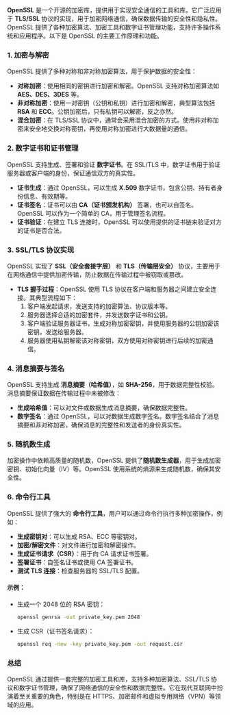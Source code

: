**OpenSSL** 是一个开源的加密库，提供用于实现安全通信的工具和库。它广泛应用于 **TLS/SSL** 协议的实现，用于加密网络通信，确保数据传输的安全性和隐私性。OpenSSL 提供了各种加密算法、加密工具和数字证书管理功能，支持许多操作系统和应用程序。以下是 OpenSSL 的主要工作原理和功能。

### 1. **加密与解密**

OpenSSL 提供了多种对称和非对称加密算法，用于保护数据的安全性：
- **对称加密**：使用相同的密钥进行加密和解密。OpenSSL 支持对称加密算法如 **AES、DES、3DES** 等。
- **非对称加密**：使用一对密钥（公钥和私钥）进行加密和解密，典型算法包括 **RSA** 和 **ECC**。公钥加密后，只有私钥可以解密，反之亦然。
- **混合加密**：在 TLS/SSL 协议中，通常会采用混合加密的方式。使用非对称加密来安全地交换对称密钥，再使用对称加密进行大数据量的通信。

### 2. **数字证书和证书管理**

OpenSSL 支持生成、签署和验证 **数字证书**。在 SSL/TLS 中，数字证书用于验证服务器或客户端的身份，保证通信双方的真实性。
- **证书生成**：通过 OpenSSL，可以生成 **X.509** 数字证书，包含公钥、持有者身份信息、有效期等。
- **证书签名**：证书可以由 **CA（证书颁发机构）** 签署，也可以自签名。OpenSSL 可以作为一个简单的 CA，用于管理签名流程。
- **证书验证**：在建立 TLS 连接时，OpenSSL 可以使用提供的证书链来验证对方的证书是否合法。

### 3. **SSL/TLS 协议实现**

OpenSSL 实现了 **SSL（安全套接字层）** 和 **TLS（传输层安全）** 协议，主要用于在网络通信中提供加密传输，防止数据在传输过程中被窃取或篡改。
- **TLS 握手过程**：OpenSSL 使用 TLS 协议在客户端和服务器之间建立安全连接。其典型流程如下：
    1. 客户端发起请求，发送支持的加密算法、协议版本等。
    2. 服务器选择合适的加密套件，并发送数字证书和公钥。
    3. 客户端验证服务器证书，生成对称加密密钥，并使用服务器的公钥加密该密钥，发送给服务器。
    4. 服务器使用私钥解密该对称密钥，双方使用对称密钥进行后续的加密通信。

### 4. **消息摘要与签名**

OpenSSL 支持生成 **消息摘要（哈希值）**，如 **SHA-256**，用于数据完整性校验。消息摘要保证数据在传输过程中未被修改：
- **生成哈希值**：可以对文件或数据生成消息摘要，确保数据完整性。
- **数字签名**：通过 OpenSSL，可以对数据生成数字签名。数字签名结合了消息摘要和非对称加密，确保消息的完整性和发送者的身份真实性。

### 5. **随机数生成**

加密操作中依赖高质量的随机数，OpenSSL 提供了**随机数生成器**，用于生成加密密钥、初始化向量（IV）等。OpenSSL 使用系统的熵源来生成随机数，确保其安全性。

### 6. **命令行工具**

OpenSSL 提供了强大的 **命令行工具**，用户可以通过命令行执行多种加密操作，例如：
- **生成密钥对**：可以生成 RSA、ECC 等密钥对。
- **加密/解密文件**：对文件进行加密和解密操作。
- **生成证书请求（CSR）**：用于向 CA 请求证书签署。
- **签署证书**：自签名证书或使用 CA 签署证书。
- **测试 TLS 连接**：检查服务器的 SSL/TLS 配置。

#### 示例：
- 生成一个 2048 位的 RSA 密钥：
  ```bash
  openssl genrsa -out private_key.pem 2048
  ```

- 生成 CSR（证书签名请求）：
  ```bash
  openssl req -new -key private_key.pem -out request.csr
  ```

### 总结

OpenSSL 通过提供一套完整的加密工具和库，支持多种加密算法、SSL/TLS 协议和数字证书管理，确保了网络通信的安全性和数据完整性。它在现代互联网中扮演着至关重要的角色，特别是在 HTTPS、加密邮件和虚拟专用网络（VPN）等领域的应用。
